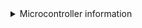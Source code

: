 <details>
    <summary>Microcontroller information</summary>    

    * Pi Pico 
        
        This micro controller was created by the Raspberry Pi foundation, so it means that buying one supports them instead of random companies cloning Arduinos. They are considerably more powerful than any of the other supported Arduinos. The Pi Pico supports a few extra features, such as USB Input (which allows for XB1 / Series compatability), Peripheral microcontrollers and the GHWT tap bar. Note that the Pi Pico runs at 3.3v, so it can just be used as is for PS2 and Wii adapters. Pi Picos also tend to be quite cheap and often have the advantage that they can often be brought at local stores. With the currrent firmware, picos work much much better than arduinos if your goal is to create adaptors, but they also work better for direct wiring too. There are many boards based on the Pi Pico as well, and all of these work just fine with the firmware.

    * Sparkfun Pro Micro (5v)
        
        The 5V Pro Micro will work okay for direct wiring, but being that it runs at 5V, it will require voltage conversion to build Wii adapters and PS2 adapters and turntables.

    * Sparkfun Pro Micro (3.3v)
        
        If you want to build an adapter for a Wii or PS2 guitar, then this will be easier to use than any of the 5v microcontrollers. Due to the lower voltage, these do run at half the speed of the 5v variants, a. Clones of the Pro Micro are quite cheap but will need to be purchased from ebay or aliexpress, real Pro Micros are quite expensive but there isn't really much of a difference. 3.3V arduinos will poll a wii guitar slightly slower than a 5V arduino but in practise this does not end up mattering as there are a lot of other delays necessary for communicating with a wii guitar.

    * Arduino Micro
        
        This is essentially the same thing as a 5v Pro Micro, however these are officially made by Arduino. These are often a bit more expensive as they aren't really cloned.

    * Arduino Leonardo
        
        This is essentially a 5v Pro Micro with the layout of a Arduino Uno, so you get more pins but it is also much larger. You can get clones of these, but they are still more expensive than Pro Micros or picos.

    * Arduino Uno (r1/r2/r3)
        
        These micro controllers are actually two micro controllers in one, and they work in tandem to provide a working controller. This has its disadvantages, as code needs to keep these controllers in sync, and this can result in issues if a bad configuration is programmed, and generally results in requiring more complicated and optimised code to work. Unos do still get 1000hz, but I would recommend against them if you are buying a new Arduino. Note that some clone Arduino Unos are actually missing the second micro controller, and these ones will NOT work at all. If you see an Arduino Uno listing that mentions "ch340g" or something along those lines do not purchase it. Due to this, they are harder to purchase and since they require more parts, they are more expensive than a Pro Micro or Pi Pico.

    * Arduino Mega 2560
        
        These are in the same situation as the Uno, however the main micro controller has a lot more pins. These do also end up being rather expensive due to the sheer amount of parts that are needed to make one.

    * Arduino Uno r4
        
        This is the newest entrant to the Arduino Uno line, and it is a totally different microcontroller and hence it is not supported.

    * Arduino Mini or Nano or Pro Mini or Pro Nano
        
        These do NOT work, as they are essentially Unos that lack the second micro controller that allow for custom USB device emulation.

    * ESP32
        
        Currently this is not supported due to the base ESP32 not fully supporting USB. There are some ESP32 models that have USB support, but these end up being more expensive than the Pi Pico, and thus it does not make sense to support these.
</details>